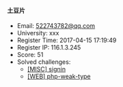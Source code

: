 #### 土豆片  

* Email: 522743782@qq.com  
* University: xxx  
* Register Time: 2017-04-15 17:19:49  
* Register IP: 116.1.3.245  
* Score: 51  
* Solved challenges: 
  * [[MISC] signin](https://github.com/SniperOJ/Challenges/blob/master/misc/signin.json)  
  * [[WEB] php-weak-type](https://github.com/SniperOJ/Challenges/blob/master/web/php-weak-type.json)  
